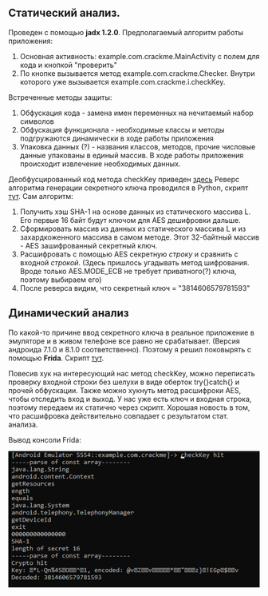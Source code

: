 ## Статический анализ.
Проведен с помощью **jadx 1.2.0**.
Предполагаемый алгоритм работы приложения:
1) Основная активность: example.com.crackme.MainActivity с полем для кода и кнопкой "проверить"
2) По кнопке вызывается метод example.com.crackme.Checker. Внутри которого уже вызывается example.com.crackme.i.checkKey.

Встреченные методы защиты:
1) Обфускация кода - замена имен переменных на нечитаемый набор символов
2) Обфускация функционала - необходимые классы и методы подгружаются динамически в ходе работы приложения
3) Упаковка данных (?) - названия классов, методов, прочие числовые данные упакованы в единый массив. В ходе работы приложения происходит извлечение необходимых данных.

Деобфусцированный код метода checkKey приведен [здесь](https://github.com/TarelkaSemok/reverse/blob/patch-1/intro/solution/checkKey_method.java)
Реверс алгоритма генерации секретного ключа проводился в Python, скрипт [тут](https://github.com/TarelkaSemok/reverse/blob/patch-1/intro/solution/jupyter_sketch.py). Сам алгоритм:
1) Получить хэш SHA-1 на основе данных из статического массива L. Его первые 16 байт будут ключом для AES дешифровки дальше.
2) Сформировать массив из данных из статического массива L и из захардкоженного массива в самом методе. Этот 32-байтный массив - AES зашифрованный секретный ключ.
3) Расшифровать с помощью AES секретную _строку_ и сравнить с входной _строкой_. 
(Здесь пришлось угадывать метод шифрования. Вроде только AES.MODE_ECB не требует приватного(?) ключа, поэтому выбираем его)
4) После реверса видим, что секретный ключ = "3814606579781593"

## Динамический анализ
По какой-то причине ввод секретного ключа в реальное приложение в эмуляторе и в живом телефоне все равно не срабатывает. (Версия андроида 7.1.0 и 8.1.0 соответственно).
Поэтому я решил поковырять с помощью **Frida**. Скрипт [тут](https://github.com/TarelkaSemok/reverse/blob/patch-1/intro/solution/crackme.js).

Повесив хук на интересующий нас метод checkKey, можно переписать проверку входной строки без шелухи в виде оберток try{}catch{} и прочей обфускации.
Также можно хукнуть метод расшифроки AES, чтобы отследить вход и выход. У нас уже есть ключ и входная строка, поэтому передаем их статично через скрипт. 
Хорошая новость в том, что расшифровка действительно совпадает с результатом стат. анализа. 

Вывод консоли Frida:

![Frida console](https://github.com/TarelkaSemok/reverse/blob/patch-1/intro/solution/frida_con.png)
